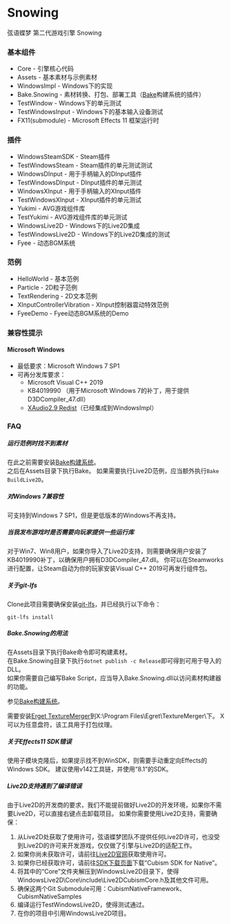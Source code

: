 # Snowing

弦语蝶梦 第二代游戏引擎 Snowing   

### 基本组件
- Core - 引擎核心代码
- Assets - 基本素材与示例素材
- WindowsImpl - Windows下的实现
- Bake.Snowing - 素材转换、打包、部署工具（[Bake](https://github.com/Strrationalism/Bake)构建系统的插件）
- TestWindow - Windows下的单元测试
- TestWindowsInput - Windows下的基本输入设备测试
- FX11(submodule) - Microsoft Effects 11 框架运行时


### 插件
- WindowsSteamSDK - Steam插件
- TestWindowsSteam - Steam插件的单元测试测试
- WindowsDInput - 用于手柄输入的DInput插件
- TestWindowsDInput - DInput插件的单元测试
- WindowsXInput - 用于手柄输入的XInput插件
- TestWindowsXInput - XInput插件的单元测试
- Yukimi - AVG游戏组件库
- TestYukimi - AVG游戏组件库的单元测试
- WindowsLive2D - Windows下的Live2D集成
- TestWindowsLive2D - Windows下的Live2D集成的测试
- Fyee - 动态BGM系统

### 范例
- HelloWorld - 基本范例
- Particle - 2D粒子范例
- TextRendering - 2D文本范例
- XInputControllerVibration - XInput控制器震动特效范例
- FyeeDemo - Fyee动态BGM系统的Demo

### 兼容性提示

#### Microsoft Windows
* 最低要求：Microsoft Windows 7 SP1
* 可再分发库要求：
	- Microsoft Visual C++ 2019
	- KB4019990 （用于Microsoft Windows 7的补丁，用于提供D3DCompiler_47.dll）
	- [XAudio2.9 Redist](https://docs.microsoft.com/en-us/windows/win32/xaudio2/xaudio2-redistributable)（已经集成到WindowsImpl）

### FAQ

##### 运行范例时找不到素材
在此之前需要安装[Bake构建系统](https://github.com/Strrationalism/Bake)。    
之后在Assets目录下执行Bake。
如果需要执行Live2D范例，应当额外执行`Bake BuildLive2D`。 

##### 对Windows 7兼容性
可支持到Windows 7 SP1，但是更低版本的Windows不再支持。

##### 当我发布游戏时是否需要向玩家提供一些运行库
对于Win7、Win8用户，如果你导入了Live2D支持，则需要确保用户安装了KB4019990补丁，以确保用户拥有D3DCompiler_47.dll。
你可以在Steamworks进行配置，让Steam自动为你的玩家安装Visual C++ 2019可再发行组件包。

##### 关于git-lfs
Clone此项目需要确保安装[git-lfs](https://git-lfs.github.com/)，并已经执行以下命令：
```shell
git-lfs install
```

##### Bake.Snowing的用法
在Assets目录下执行Bake命令即可构建素材。    
在Bake.Snowing目录下执行`dotnet publish -c Release`即可得到可用于导入的DLL。    
如果你需要自己编写Bake Script，应当导入Bake.Snowing.dll以访问素材构建器的功能。

参见[Bake构建系统](https://github.com/Strrationalism/Bake)。

需要安装[Erget TextureMerger](https://www.egret.com/products/others.html#egret-texture)到X:\Program Files\Egret\TextureMerger\下。
X可以为任意盘符，该工具用于打包纹理。

##### 关于Effects11 SDK错误
使用子模块克隆后，如果提示找不到WinSDK，则需要手动重定向Effects的Windows SDK。
建议使用v142工具链，并使用“8.1”的SDK。

##### Live2D支持遇到了编译错误
由于Live2D的开发商的要求，我们不能提前做好Live2D的开发环境，如果你不需要Live2D，可以直接右键点击卸载项目。
如果你需要使用Live2D支持，需要确保：
1. 从Live2D处获取了使用许可，弦语蝶梦团队不提供任何Live2D许可，也没受到Live2D的许可来开发游戏，仅仅做了引擎与Live2D的适配工作。
2. 如果你尚未获取许可，请前往[Live2D官网](https://www.live2d.com/en/products/releaselicense)获取使用许可。
3. 如果你已经获取许可，请前往[SDK下载页面](https://live2d.github.io/)下载“Cubism SDK for Native”。
4. 将其中的“Core”文件夹解压到WindowsLive2D目录下，使得WindowsLive2D\Core\include\Live2DCubismCore.h及其他文件可用。
5. 确保这两个Git Submodule可用：CubismNativeFramework、CubismNativeSamples
6. 编译运行TestWindowsLive2D，使得测试通过。
7. 在你的项目中引用WindowsLive2D项目。
